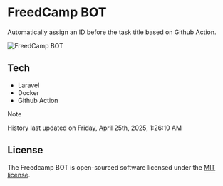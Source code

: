 # FreedCamp BOT

Automatically assign an ID before the task title based on Github Action.

![FreedCamp BOT](https://repository-images.githubusercontent.com/737932867/7d34798b-2680-471c-b089-a78a718d3d6a)

## Tech

- Laravel
- Docker
- Github Action

> [!NOTE]  
> History last updated on Friday, April 25th, 2025, 1:26:10 AM

## License

The Freedcamp BOT is open-sourced software licensed under the [MIT license](https://opensource.org/licenses/MIT).
